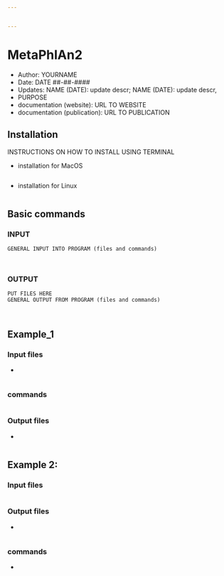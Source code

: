 ```yaml
---


---
```


<h1 id="metaphlan2">MetaPhlAn2</h1>
<ul>
<li>Author: YOURNAME</li>
<li>Date: DATE ##-##-####</li>
<li>Updates: NAME (DATE): update descr; NAME (DATE): update descr,</li>
<li>PURPOSE</li>
<li>documentation (website): URL TO WEBSITE</li>
<li>documentation (publication): URL TO PUBLICATION</li>
</ul>
<h2 id="installation">Installation</h2>
<p>INSTRUCTIONS ON HOW TO INSTALL USING TERMINAL</p>
<ul>
<li>installation for MacOS</li>
</ul>
<pre><code></code></pre>
<ul>
<li>installation for Linux</li>
</ul>
<pre><code></code></pre>
<h2 id="basic-commands">Basic commands</h2>
<h3 id="input">INPUT</h3>
<pre><code>GENERAL INPUT INTO PROGRAM (files and commands)

</code></pre>
<h3 id="output">OUTPUT</h3>
<pre><code>PUT FILES HERE
GENERAL OUTPUT FROM PROGRAM (files and commands)

</code></pre>
<h2 id="example_1">Example_1</h2>
<h3 id="input-files">Input files</h3>
<ul>
<li></li>
</ul>
<pre><code></code></pre>
<h3 id="commands">commands</h3>
<pre><code></code></pre>
<h3 id="output-files">Output files</h3>
<ul>
<li></li>
</ul>
<pre><code></code></pre>
<h2 id="example-2">Example 2:</h2>
<h3 id="input-files-1">Input files</h3>
<pre><code></code></pre>
<h3 id="output-files-1">Output files</h3>
<ul>
<li></li>
</ul>
<pre><code></code></pre>
<h3 id="commands-1">commands</h3>
<ul>
<li></li>
</ul>
<pre><code></code></pre>

